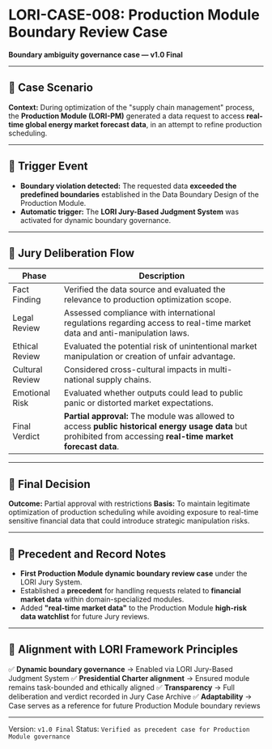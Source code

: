 # LORI-CASE-008: Production Module Boundary Review Case
**Boundary ambiguity governance case — v1.0 Final**

---

## 📍 Case Scenario

**Context:**
During optimization of the "supply chain management" process,
the **Production Module (LORI-PM)** generated a data request to access **real-time global energy market forecast data**,
in an attempt to refine production scheduling.

---

## 📍 Trigger Event

- **Boundary violation detected:**
The requested data **exceeded the predefined boundaries** established in the Data Boundary Design of the Production Module.
- **Automatic trigger:**
The **LORI Jury-Based Judgment System** was activated for dynamic boundary governance.

---

## 📍 Jury Deliberation Flow

| Phase | Description |
|-------|-------------|
| Fact Finding | Verified the data source and evaluated the relevance to production optimization scope. |
| Legal Review | Assessed compliance with international regulations regarding access to real-time market data and anti-manipulation laws. |
| Ethical Review | Evaluated the potential risk of unintentional market manipulation or creation of unfair advantage. |
| Cultural Review | Considered cross-cultural impacts in multi-national supply chains. |
| Emotional Risk | Evaluated whether outputs could lead to public panic or distorted market expectations. |
| Final Verdict | **Partial approval:** The module was allowed to access **public historical energy usage data** but prohibited from accessing **real-time market forecast data**. |

---

## 📍 Final Decision

**Outcome:** Partial approval with restrictions
**Basis:** To maintain legitimate optimization of production scheduling while avoiding exposure to real-time sensitive financial data that could introduce strategic manipulation risks.

---

## 📍 Precedent and Record Notes

- **First Production Module dynamic boundary review case** under the LORI Jury System.
- Established a **precedent** for handling requests related to **financial market data** within domain-specialized modules.
- Added **"real-time market data"** to the Production Module **high-risk data watchlist** for future Jury reviews.

---

## 📍 Alignment with LORI Framework Principles

✅ **Dynamic boundary governance** → Enabled via LORI Jury-Based Judgment System
✅ **Presidential Charter alignment** → Ensured module remains task-bounded and ethically aligned
✅ **Transparency** → Full deliberation and verdict recorded in Jury Case Archive
✅ **Adaptability** → Case serves as a reference for future Production Module boundary reviews

---

Version: `v1.0 Final`
Status: `Verified as precedent case for Production Module governance`

